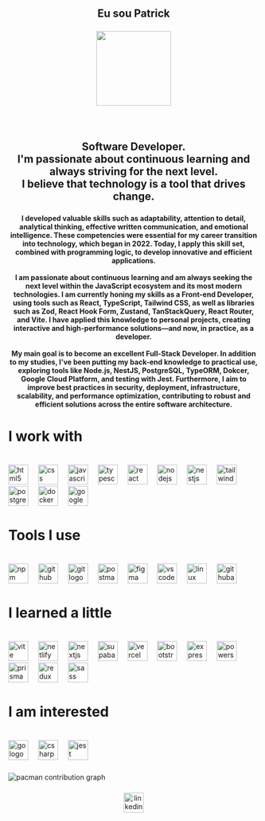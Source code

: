 <br clear="both">

<h2 align="center">Eu sou Patrick</h2>

###

<div align="center">
  <img height="150" src="https://patricklimax.vercel.app/avatar.svg"  />
</div>

###

<br clear="both">

<h2 align="center">Software Developer.<br>I'm passionate about continuous learning and always striving for the next level.<br>I believe that technology is a tool that drives change.</h2>

###

<h4 align="center">I developed valuable skills such as adaptability, attention to detail, analytical thinking, effective written communication, and emotional intelligence. These competencies were essential for my career transition into technology, which began in 2022. Today, I apply this skill set, combined with programming logic, to develop innovative and efficient applications.<br><br>I am passionate about continuous learning and am always seeking the next level within the JavaScript ecosystem and its most modern technologies. I am currently honing my skills as a Front-end Developer, using tools such as React, TypeScript, Tailwind CSS, as well as libraries such as Zod, React Hook Form, Zustand, TanStackQuery, React Router, and Vite. I have applied this knowledge to personal projects, creating interactive and high-performance solutions—and now, in practice, as a developer.<br><br>My main goal is to become an excellent Full-Stack Developer. In addition to my studies, I've been putting my back-end knowledge to practical use, exploring tools like Node.js, NestJS, PostgreSQL, TypeORM, Dokcer, Google Cloud Platform, and testing with Jest. Furthermore, I aim to improve best practices in security, deployment, infrastructure, scalability, and performance optimization, contributing to robust and efficient solutions across the entire software architecture.</h4>

###

<p align="center"></p>

###

<h1 align="left">I work with</h1>

###

<br clear="both">

<div align="left">
  <img src="https://skillicons.dev/icons?i=html" height="40" alt="html5 logo"  />
  <img width="12" />
  <img src="https://skillicons.dev/icons?i=css" height="40" alt="css logo"  />
  <img width="12" />
  <img src="https://skillicons.dev/icons?i=js" height="40" alt="javascript logo"  />
  <img width="12" />
  <img src="https://skillicons.dev/icons?i=ts" height="40" alt="typescript logo"  />
  <img width="12" />
  <img src="https://skillicons.dev/icons?i=react" height="40" alt="react logo"  />
  <img width="12" />
  <img src="https://skillicons.dev/icons?i=nodejs" height="40" alt="nodejs logo"  />
  <img width="12" />
  <img src="https://skillicons.dev/icons?i=nestjs" height="40" alt="nestjs logo"  />
  <img width="12" />
  <img src="https://skillicons.dev/icons?i=tailwind" height="40" alt="tailwindcss logo"  />
  <img width="12" />
  <img src="https://skillicons.dev/icons?i=postgres" height="40" alt="postgresql logo"  />
  <img width="12" />
  <img src="https://skillicons.dev/icons?i=docker" height="40" alt="docker logo"  />
  <img width="12" />
  <img src="https://skillicons.dev/icons?i=gcp" height="40" alt="googlecloud logo"  />
</div>

###

<p align="center"></p>

###

<h1 align="left">Tools I use</h1>

###

<br clear="both">

<div align="left">
  <img src="https://cdn.simpleicons.org/npm/CB3837" height="40" alt="npm logo"  />
  <img width="12" />
  <img src="https://skillicons.dev/icons?i=github" height="40" alt="github logo"  />
  <img width="12" />
  <img src="https://skillicons.dev/icons?i=git" height="40" alt="git logo"  />
  <img width="12" />
  <img src="https://skillicons.dev/icons?i=postman" height="40" alt="postman logo"  />
  <img width="12" />
  <img src="https://skillicons.dev/icons?i=figma" height="40" alt="figma logo"  />
  <img width="12" />
  <img src="https://skillicons.dev/icons?i=vscode" height="40" alt="vscode logo"  />
  <img width="12" />
  <img src="https://skillicons.dev/icons?i=linux" height="40" alt="linux logo"  />
  <img width="12" />
  <img src="https://skillicons.dev/icons?i=githubactions" height="40" alt="githubactions logo"  />
</div>

###

<p align="center"></p>

###

<h1 align="left">I learned a little</h1>

###

<br clear="both">

<div align="left">
  <img src="https://skillicons.dev/icons?i=vite" height="40" alt="vite logo"  />
  <img width="12" />
  <img src="https://skillicons.dev/icons?i=netlify" height="40" alt="netlify logo"  />
  <img width="12" />
  <img src="https://skillicons.dev/icons?i=nextjs" height="40" alt="nextjs logo"  />
  <img width="12" />
  <img src="https://skillicons.dev/icons?i=supabase" height="40" alt="supabase logo"  />
  <img width="12" />
  <img src="https://skillicons.dev/icons?i=vercel" height="40" alt="vercel logo"  />
  <img width="12" />
  <img src="https://skillicons.dev/icons?i=bootstrap" height="40" alt="bootstrap logo"  />
  <img width="12" />
  <img src="https://skillicons.dev/icons?i=express" height="40" alt="express logo"  />
  <img width="12" />
  <img src="https://skillicons.dev/icons?i=powershell" height="40" alt="powershell logo"  />
  <img width="12" />
  <img src="https://skillicons.dev/icons?i=prisma" height="40" alt="prisma logo"  />
  <img width="12" />
  <img src="https://skillicons.dev/icons?i=redux" height="40" alt="redux logo"  />
  <img width="12" />
  <img src="https://skillicons.dev/icons?i=sass" height="40" alt="sass logo"  />
</div>

###

<p align="center"></p>

###

<h1 align="left">I am interested</h1>

###

<br clear="both">

<div align="left">
  <img src="https://skillicons.dev/icons?i=go" height="40" alt="go logo"  />
  <img width="12" />
  <img src="https://skillicons.dev/icons?i=cs" height="40" alt="csharp logo"  />
  <img width="12" />
  <img src="https://skillicons.dev/icons?i=jest" height="40" alt="jest logo"  />
</div>

###

<p align="center"></p>

###

<picture>
  <source media="(prefers-color-scheme: dark)" srcset="https://raw.githubusercontent.com/patricklimax/patricklimax/output/pacman-contribution-graph-dark.svg">
  <source media="(prefers-color-scheme: light)" srcset="https://raw.githubusercontent.com/patricklimax/patricklimax/output/pacman-contribution-graph.svg">
  <img alt="pacman contribution graph" src="https://raw.githubusercontent.com/patricklimax/patricklimax/output/pacman-contribution-graph.svg">
</picture>

###

<p align="center"></p>

###

<div align="center">
  <a href="https://www.linkedin.com/in/patricklimax/" target="_blank">
    <img src="https://img.shields.io/static/v1?message=LinkedIn&logo=linkedin&label=CONNECT%20WITH%20ME&color=0077B5&logoColor=white&labelColor=&style=for-the-badge" height="40" alt="linkedin logo"  />
  </a>
</div>

###
